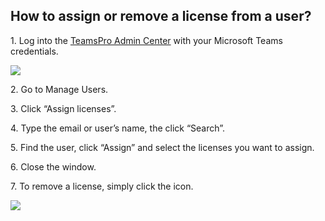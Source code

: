 ## How to assign or remove a license from a user?

<p class="no-margin">1. Log into the <a href="https://admin.teams-pro.com/" target="_blank" class="admin-center-content-link">TeamsPro Admin Center</a> with your Microsoft Teams credentials.</p>
<div class="intercom-container"><img src="/assets/img/teams-pro/how_to_assign_a_license.gif"></div><p class="no-margin"></p>
<p class="no-margin"></p>
<p class="no-margin">2. Go to Manage Users.</p>
<p class="no-margin"></p>
<p class="no-margin">3. Click “Assign licenses”.</p>
<p class="no-margin"></p>
<p class="no-margin">4. Type the email or user’s name, the click “Search”.</p>
<p class="no-margin"></p>
<p class="no-margin">5. Find the user, click “Assign” and select the licenses you want to assign.</p>
<p class="no-margin"></p>
<p class="no-margin">6. Close the window.</p>
<p class="no-margin"></p>
<p class="no-margin">7. To remove a license, simply click the icon. </p>
<div class="intercom-container"><img src="/assets/img/teams-pro/action.png"></div><p class="no-margin"></p>
<p class="no-margin"></p>
<p class="no-margin"></p>

<Hubspot />